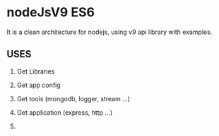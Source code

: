 # nodeJsV9 ES6

It is a clean architecture for nodejs, using v9 api library with examples.

## USES

1. Get Libraries

2. Get app config

3. Get tools (mongodb, logger, stream ...)

4. Get application (express, http ...)

5. 